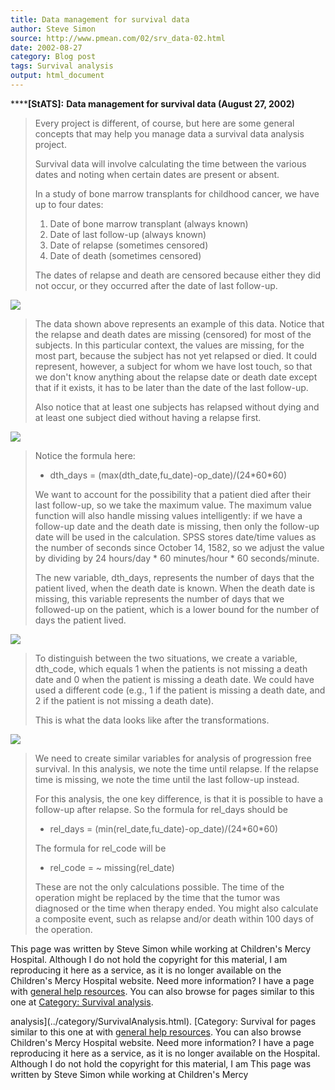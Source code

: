 ```yaml
---
title: Data management for survival data
author: Steve Simon
source: http://www.pmean.com/02/srv_data-02.html
date: 2002-08-27
category: Blog post
tags: Survival analysis
output: html_document
---
```

******[StATS]:** **Data management for survival data
(August 27, 2002)**

> Every project is different, of course, but here are some general
> concepts that may help you manage data a survival data analysis
> project.
>
> Survival data will involve calculating the time between the various
> dates and noting when certain dates are present or absent.
>
> In a study of bone marrow transplants for childhood cancer, we have up
> to four dates:
>
> 1.  Date of bone marrow transplant (always known)
> 2.  Date of last follow-up (always known)
> 3.  Date of relapse (sometimes censored)
> 4.  Date of death (sometimes censored)
>
> The dates of relapse and death are censored because either they did
> not occur, or they occurred after the date of last follow-up.

![](../01/images/hand051.gif)

> The data shown above represents an example of this data. Notice that
> the relapse and death dates are missing (censored) for most of the
> subjects. In this particular context, the values are missing, for the
> most part, because the subject has not yet relapsed or died. It could
> represent, however, a subject for whom we have lost touch, so that we
> don\'t know anything about the relapse date or death date except that
> if it exists, it has to be later than the date of the last follow-up.
>
> Also notice that at least one subjects has relapsed without dying and
> at least one subject died without having a relapse first.

![](../01/images/hand052.gif)

> Notice the formula here:
>
> -   dth\_days = (max(dth\_date,fu\_date)-op\_date)/(24\*60\*60)
>
> We want to account for the possibility that a patient died after their
> last follow-up, so we take the maximum value. The maximum value
> function will also handle missing values intelligently: if we have a
> follow-up date and the death date is missing, then only the follow-up
> date will be used in the calculation. SPSS stores date/time values as
> the number of seconds since October 14, 1582, so we adjust the value
> by dividing by 24 hours/day \* 60 minutes/hour \* 60 seconds/minute.
>
> The new variable, dth\_days, represents the number of days that the
> patient lived, when the death date is known. When the death date is
> missing, this variable represents the number of days that we
> followed-up on the patient, which is a lower bound for the number of
> days the patient lived.

![](../01/images/hand053.gif)

> To distinguish between the two situations, we create a variable,
> dth\_code, which equals 1 when the patients is not missing a death
> date and 0 when the patient is missing a death date. We could have
> used a different code (e.g., 1 if the patient is missing a death date,
> and 2 if the patient is not missing a death date).
>
> This is what the data looks like after the transformations.

![](../01/images/hand054.gif)

> We need to create similar variables for analysis of progression free
> survival. In this analysis, we note the time until relapse. If the
> relapse time is missing, we note the time until the last follow-up
> instead.
>
> For this analysis, the one key difference, is that it is possible to
> have a follow-up after relapse. So the formula for rel\_days should be
>
> -   rel\_days = (min(rel\_date,fu\_date)-op\_date)/(24\*60\*60)
>
> The formula for rel\_code will be
>
> -   rel\_code = \~ missing(rel\_date)
>
> These are not the only calculations possible. The time of the
> operation might be replaced by the time that the tumor was diagnosed
> or the time when therapy ended. You might also calculate a composite
> event, such as relapse and/or death within 100 days of the operation.

This page was written by Steve Simon while working at Children\'s Mercy
Hospital. Although I do not hold the copyright for this material, I am
reproducing it here as a service, as it is no longer available on the
Children\'s Mercy Hospital website. Need more information? I have a page
with [general help resources](../GeneralHelp.html). You can also browse
for pages similar to this one at
[](../category/WritingResearchPapers.html)[Category: Survival
analysis](../category/SurvivalAnalysis.html).
<!---More--->
analysis](../category/SurvivalAnalysis.html).
[](../category/WritingResearchPapers.html)[Category: Survival
for pages similar to this one at
with [general help resources](../GeneralHelp.html). You can also browse
Children\'s Mercy Hospital website. Need more information? I have a page
reproducing it here as a service, as it is no longer available on the
Hospital. Although I do not hold the copyright for this material, I am
This page was written by Steve Simon while working at Children\'s Mercy

<!---Do not use
******[StATS]:** **Data management for survival data
This page was written by Steve Simon while working at Children\'s Mercy
Hospital. Although I do not hold the copyright for this material, I am
reproducing it here as a service, as it is no longer available on the
Children\'s Mercy Hospital website. Need more information? I have a page
with [general help resources](../GeneralHelp.html). You can also browse
for pages similar to this one at
[](../category/WritingResearchPapers.html)[Category: Survival
analysis](../category/SurvivalAnalysis.html).
--->

